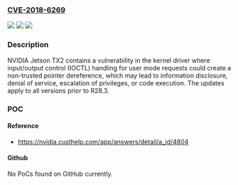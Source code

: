 ### [CVE-2018-6269](https://cve.mitre.org/cgi-bin/cvename.cgi?name=CVE-2018-6269)
![](https://img.shields.io/static/v1?label=Product&message=Jetson%20Tegra%20TX2&color=blue)
![](https://img.shields.io/static/v1?label=Version&message=R28.3%20&color=brightgreen)
![](https://img.shields.io/static/v1?label=Vulnerability&message=Code%20execution%2C%20denial%20of%20service%2C%20escalation%20of%20privileges%2C%20information%20disclosure&color=brightgreen)

### Description

NVIDIA Jetson TX2 contains a vulnerability in the kernel driver where input/output control (IOCTL) handling for user mode requests could create a non-trusted pointer dereference, which may lead to information disclosure, denial of service, escalation of privileges, or code execution. The updates apply to all versions prior to R28.3.

### POC

#### Reference
- https://nvidia.custhelp.com/app/answers/detail/a_id/4804

#### Github
No PoCs found on GitHub currently.

